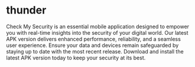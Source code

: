 # thunder
Check My Security is an essential mobile application designed to empower you with real-time insights into the security of your digital world. Our latest APK version delivers enhanced performance, reliability, and a seamless user experience. Ensure your data and devices remain safeguarded by staying up to date with the most recent release. Download and install the latest APK version today to keep your security at its best.
